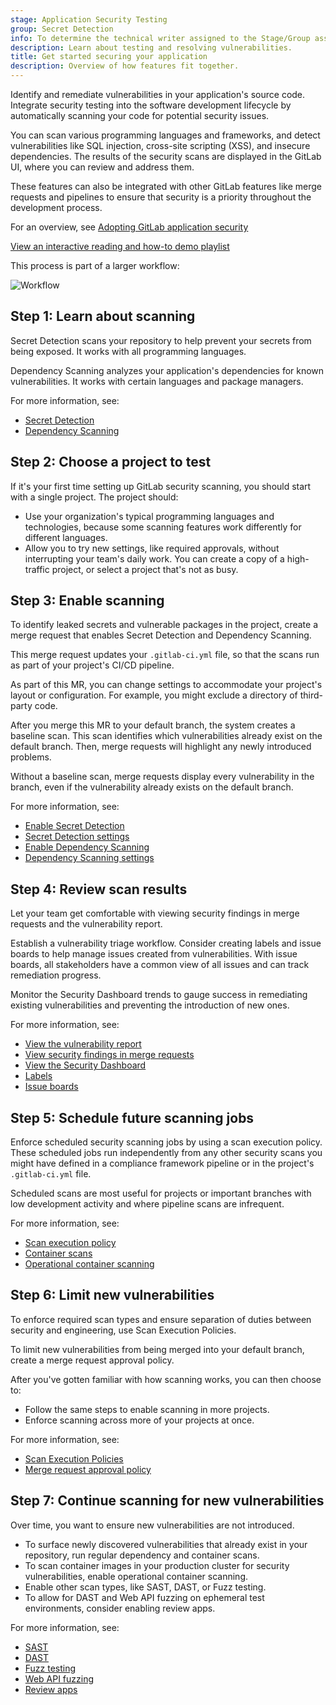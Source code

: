 ```yaml
---
stage: Application Security Testing
group: Secret Detection
info: To determine the technical writer assigned to the Stage/Group associated with this page, see https://handbook.gitlab.com/handbook/product/ux/technical-writing/#assignments
description: Learn about testing and resolving vulnerabilities.
title: Get started securing your application
description: Overview of how features fit together.
---
```


Identify and remediate vulnerabilities in your application's source code.
Integrate security testing into the software development lifecycle
by automatically scanning your code for potential security issues.

You can scan various programming languages and frameworks,
and detect vulnerabilities like SQL injection, cross-site scripting (XSS),
and insecure dependencies. The results of the security scans are displayed in the GitLab UI,
where you can review and address them.

These features can also be integrated with other GitLab features like merge requests
and pipelines to ensure that security is a priority throughout the development process.

<i class="fa fa-youtube-play youtube" aria-hidden="true"></i>
For an overview, see [Adopting GitLab application security](https://www.youtube.com/watch?v=5QlxkiKR04k)

<i class="fa fa-youtube-play youtube" aria-hidden="true"></i>
[View an interactive reading and how-to demo playlist](https://www.youtube.com/playlist?list=PL05JrBw4t0KrUrjDoefSkgZLx5aJYFaF9)

This process is part of a larger workflow:

![Workflow](img/get_started_app_sec_v16_11.png)

## Step 1: Learn about scanning

Secret Detection scans your repository to help prevent your secrets from being exposed.
It works with all programming languages.

Dependency Scanning analyzes your application's dependencies for known vulnerabilities.
It works with certain languages and package managers.

For more information, see:

- [Secret Detection](secret_detection/_index.md)
- [Dependency Scanning](dependency_scanning/_index.md)

## Step 2: Choose a project to test

If it's your first time setting up GitLab security scanning, you should start with a single project.
The project should:

- Use your organization's typical programming languages and technologies,
  because some scanning features work differently for different languages.
- Allow you to try new settings, like required approvals, without interrupting your team's daily work.
  You can create a copy of a high-traffic project, or select a project that's not as busy.

## Step 3: Enable scanning

To identify leaked secrets and vulnerable packages in the project,
create a merge request that enables Secret Detection and Dependency Scanning.

This merge request updates your `.gitlab-ci.yml` file, so that the scans
run as part of your project's CI/CD pipeline.

As part of this MR, you can change settings to accommodate your project's layout or configuration.
For example, you might exclude a directory of third-party code.

After you merge this MR to your default branch, the system creates a baseline scan.
This scan identifies which vulnerabilities already exist on the default branch.
Then, merge requests will highlight any newly introduced problems.

Without a baseline scan, merge requests display every vulnerability in the branch,
even if the vulnerability already exists on the default branch.

For more information, see:

- [Enable Secret Detection](secret_detection/pipeline/_index.md#enable-the-analyzer)
- [Secret Detection settings](secret_detection/pipeline/configure.md)
- [Enable Dependency Scanning](dependency_scanning/_index.md#configuration)
- [Dependency Scanning settings](dependency_scanning/_index.md#available-cicd-variables)

## Step 4: Review scan results

Let your team get comfortable with viewing security findings in merge requests
and the vulnerability report.

Establish a vulnerability triage workflow. Consider creating labels and issue boards
to help manage issues created from vulnerabilities. With issue boards, all stakeholders
have a common view of all issues and can track remediation progress.

Monitor the Security Dashboard trends to gauge success in remediating existing vulnerabilities
and preventing the introduction of new ones.

For more information, see:

- [View the vulnerability report](vulnerability_report/_index.md)
- [View security findings in merge requests](detect/security_scan_results.md#merge-request)
- [View the Security Dashboard](security_dashboard/_index.md)
- [Labels](../project/labels.md)
- [Issue boards](../project/issue_board.md)

## Step 5: Schedule future scanning jobs

Enforce scheduled security scanning jobs by using a scan execution policy.
These scheduled jobs run independently from any other security scans you
might have defined in a compliance framework pipeline or in the project's `.gitlab-ci.yml` file.

Scheduled scans are most useful for projects or important branches with
low development activity and where pipeline scans are infrequent.

For more information, see:

- [Scan execution policy](policies/scan_execution_policies.md)
- [Container scans](container_scanning/_index.md)
- [Operational container scanning](../clusters/agent/vulnerabilities.md)

## Step 6: Limit new vulnerabilities

To enforce required scan types and ensure separation of duties between security and engineering,
use Scan Execution Policies.

To limit new vulnerabilities from being merged into your default branch,
create a merge request approval policy.

After you've gotten familiar with how scanning works, you can then choose to:

- Follow the same steps to enable scanning in more projects.
- Enforce scanning across more of your projects at once.

For more information, see:

- [Scan Execution Policies](policies/scan_execution_policies.md)
- [Merge request approval policy](policies/_index.md)

## Step 7: Continue scanning for new vulnerabilities

Over time, you want to ensure new vulnerabilities are not introduced.

- To surface newly discovered vulnerabilities that already exist in your repository,
  run regular dependency and container scans.
- To scan container images in your production cluster for security vulnerabilities,
  enable operational container scanning.
- Enable other scan types, like SAST, DAST, or Fuzz testing.
- To allow for DAST and Web API fuzzing on ephemeral test environments,
  consider enabling review apps.

For more information, see:

- [SAST](sast/_index.md)
- [DAST](dast/_index.md)
- [Fuzz testing](coverage_fuzzing/_index.md)
- [Web API fuzzing](api_fuzzing/_index.md)
- [Review apps](../../ci/review_apps/_index.md)
